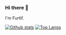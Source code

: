 ### Hi there 👋

I'm Furtif.

[![Github stats](https://github-readme-stats.vercel.app/api?username=Furtif)](https://github.com/anuraghazra/github-readme-stats)
[![Top Langs](https://github-readme-stats.vercel.app/api/top-langs/?username=Furtif&layout=compact)](https://github.com/anuraghazra/github-readme-stats)

<!--
**Furtif/Furtif** is a ✨ _special_ ✨ repository because its `README.md` (this file) appears on your GitHub profile.

Here are some ideas to get you started:

- 🔭 I’m currently working on ...
- 🌱 I’m currently learning ...
- 👯 I’m looking to collaborate on ...
- 🤔 I’m looking for help with ...
- 💬 Ask me about ...
- 📫 How to reach me: ...
- 😄 Pronouns: ...
- ⚡ Fun fact: ...
-->
